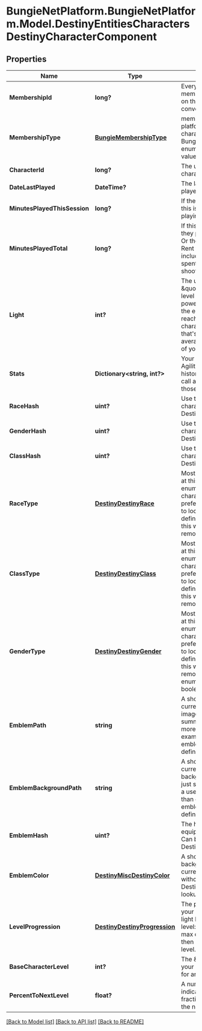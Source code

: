 # BungieNetPlatform.BungieNetPlatform.Model.DestinyEntitiesCharactersDestinyCharacterComponent
## Properties

Name | Type | Description | Notes
------------ | ------------- | ------------- | -------------
**MembershipId** | **long?** | Every Destiny Profile has a membershipId. This is provided on the character as well for convenience. | [optional] 
**MembershipType** | [**BungieMembershipType**](BungieMembershipType.md) | membershipType tells you the platform on which the character plays. Examine the BungieMembershipType enumeration for possible values. | [optional] 
**CharacterId** | **long?** | The unique identifier for the character. | [optional] 
**DateLastPlayed** | **DateTime?** | The last date that the user played Destiny. | [optional] 
**MinutesPlayedThisSession** | **long?** | If the user is currently playing, this is how long they&#39;ve been playing. | [optional] 
**MinutesPlayedTotal** | **long?** | If this value is 525,600, then they played Destiny for a year. Or they&#39;re a very dedicated Rent fan. Note that this includes idle time, not just time spent actually in activities shooting things. | [optional] 
**Light** | **int?** | The user&#39;s calculated \&quot;Light Level\&quot;. Light level is an indicator of your power that mostly matters in the end game, once you&#39;ve reached the maximum character level: it&#39;s a level that&#39;s dependent on the average Attack/Defense power of your items. | [optional] 
**Stats** | **Dictionary&lt;string, int?&gt;** | Your character&#39;s stats, such as Agility, Resilience, etc... *not* historical stats.  You&#39;ll have to call a different endpoint for those. | [optional] 
**RaceHash** | **uint?** | Use this hash to look up the character&#39;s DestinyRaceDefinition. | [optional] 
**GenderHash** | **uint?** | Use this hash to look up the character&#39;s DestinyGenderDefinition. | [optional] 
**ClassHash** | **uint?** | Use this hash to look up the character&#39;s DestinyClassDefinition. | [optional] 
**RaceType** | [**DestinyDestinyRace**](DestinyDestinyRace.md) | Mostly for historical purposes at this point, this is an enumeration for the character&#39;s race.  It&#39;ll be preferable in the general case to look up the related definition: but for some people this was too convenient to remove. | [optional] 
**ClassType** | [**DestinyDestinyClass**](DestinyDestinyClass.md) | Mostly for historical purposes at this point, this is an enumeration for the character&#39;s class.  It&#39;ll be preferable in the general case to look up the related definition: but for some people this was too convenient to remove. | [optional] 
**GenderType** | [**DestinyDestinyGender**](DestinyDestinyGender.md) | Mostly for historical purposes at this point, this is an enumeration for the character&#39;s Gender.  It&#39;ll be preferable in the general case to look up the related definition: but for some people this was too convenient to remove. And yeah, it&#39;s an enumeration and not a boolean. Fight me. | [optional] 
**EmblemPath** | **string** | A shortcut path to the user&#39;s currently equipped emblem image. If you&#39;re just showing summary info for a user, this is more convenient than examining their equipped emblem and looking up the definition. | [optional] 
**EmblemBackgroundPath** | **string** | A shortcut path to the user&#39;s currently equipped emblem background image. If you&#39;re just showing summary info for a user, this is more convenient than examining their equipped emblem and looking up the definition. | [optional] 
**EmblemHash** | **uint?** | The hash of the currently equipped emblem for the user. Can be used to look up the DestinyInventoryItemDefinition. | [optional] 
**EmblemColor** | [**DestinyMiscDestinyColor**](DestinyMiscDestinyColor.md) | A shortcut for getting the background color of the user&#39;s currently equipped emblem without having to do a DestinyInventoryItemDefinition lookup. | [optional] 
**LevelProgression** | [**DestinyDestinyProgression**](DestinyDestinyProgression.md) | The progression that indicates your character&#39;s level. Not their light level, but their character level: you know, the thing you max out a couple hours in and then ignore for the sake of light level. | [optional] 
**BaseCharacterLevel** | **int?** | The \&quot;base\&quot; level of your character, not accounting for any light level. | [optional] 
**PercentToNextLevel** | **float?** | A number between 0 and 100, indicating the whole and fractional % remaining to get to the next character level. | [optional] 

[[Back to Model list]](../README.md#documentation-for-models) [[Back to API list]](../README.md#documentation-for-api-endpoints) [[Back to README]](../README.md)

